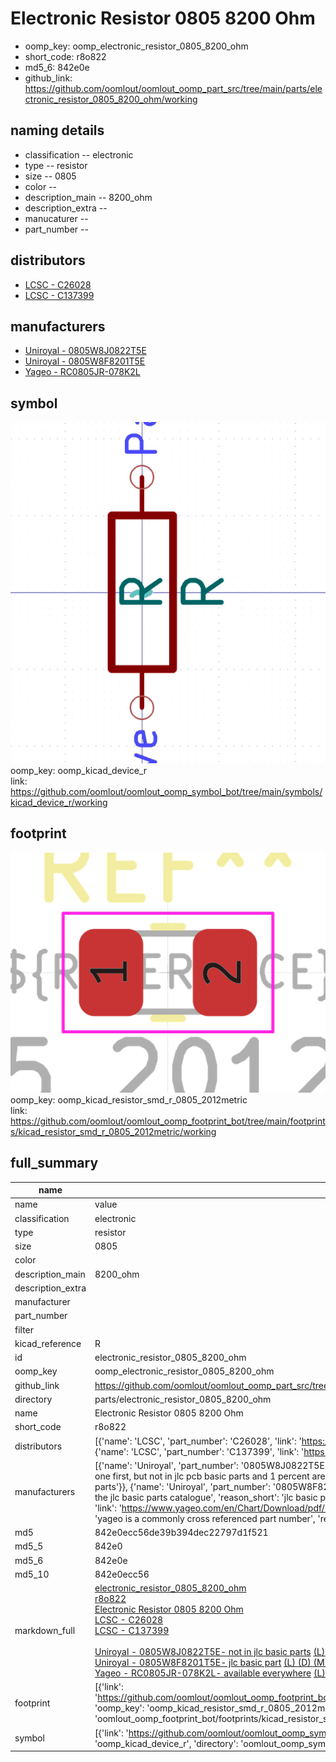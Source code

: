 # Electronic Resistor 0805 8200 Ohm

  
* oomp_key: oomp_electronic_resistor_0805_8200_ohm 
* short_code: r8o822
* md5_6: 842e0e  
* github_link: https://github.com/oomlout/oomlout_oomp_part_src/tree/main/parts/electronic_resistor_0805_8200_ohm/working  
## naming details
* classification -- electronic
* type -- resistor
* size -- 0805
* color -- 
* description_main -- 8200_ohm
* description_extra -- 
* manucaturer -- 
* part_number -- 

## distributors
* [LCSC - C26028](https://lcsc.com/product-detail/C26028.html)  
* [LCSC - C137399](https://lcsc.com/product-detail/C137399.html)  

## manufacturers
* [Uniroyal - 0805W8J0822T5E]()  
* [Uniroyal - 0805W8F8201T5E]()  
* [Yageo - RC0805JR-078K2L](https://www.yageo.com/en/Chart/Download/pdf/RC0805JR-078K2L)  

## symbol

![](symbol/0/working/working_600.png)  
oomp_key: oomp_kicad_device_r  
link: https://github.com/oomlout/oomlout_oomp_symbol_bot/tree/main/symbols/kicad_device_r/working  

## footprint

![](footprint/0/working/working_600.png)  
oomp_key: oomp_kicad_resistor_smd_r_0805_2012metric  
link: https://github.com/oomlout/oomlout_oomp_footprint_bot/tree/main/footprints/kicad_resistor_smd_r_0805_2012metric/working  

## full_summary
| name | value | 
| --- | --- | 
| name | value | 
| classification | electronic | 
| type | resistor | 
| size | 0805 | 
| color |  | 
| description_main | 8200_ohm | 
| description_extra |  | 
| manufacturer |  | 
| part_number |  | 
| filter |  | 
| kicad_reference | R | 
| id | electronic_resistor_0805_8200_ohm | 
| oomp_key | oomp_electronic_resistor_0805_8200_ohm | 
| github_link | https://github.com/oomlout/oomlout_oomp_part_src/tree/main/parts/electronic_resistor_0805_8200_ohm/working | 
| directory | parts/electronic_resistor_0805_8200_ohm | 
| name | Electronic Resistor 0805 8200 Ohm | 
| short_code | r8o822 | 
| distributors | [{'name': 'LCSC', 'part_number': 'C26028', 'link': 'https://lcsc.com/product-detail/C26028.html', 'id': 'distributor_lcsc'}, {'name': 'LCSC', 'part_number': 'C137399', 'link': 'https://lcsc.com/product-detail/C137399.html', 'id': 'distributor_lcsc'}] | 
| manufacturers | [{'name': 'Uniroyal', 'part_number': '0805W8J0822T5E', 'link': '', 'id': 'manufacturer_uniroyal', 'note': {'reason': 'did this one first, but not in jlc pcb basic parts and 1 percent are and they are the same price', 'reason_short': 'not in jlc basic parts'}}, {'name': 'Uniroyal', 'part_number': '0805W8F8201T5E', 'link': '', 'id': 'manufacturer_uniroyal', 'note': {'reason': 'in the jlc basic parts catalogue', 'reason_short': 'jlc basic part'}}, {'name': 'Yageo', 'part_number': 'RC0805JR-078K2L', 'link': 'https://www.yageo.com/en/Chart/Download/pdf/RC0805JR-078K2L', 'id': 'manufacturer_yageo', 'note': {'reason': 'yageo is a commonly cross referenced part number', 'reason_short': 'available everywhere'}}] | 
| md5 | 842e0ecc56de39b394dec22797d1f521 | 
| md5_5 | 842e0 | 
| md5_6 | 842e0e | 
| md5_10 | 842e0ecc56 | 
| markdown_full | [electronic_resistor_0805_8200_ohm](https://github.com/oomlout/oomlout_oomp_part_src/tree/main/parts/electronic_resistor_0805_8200_ohm/working)<br>[r8o822](https://github.com/oomlout/oomlout_oomp_part_src/tree/main/parts/electronic_resistor_0805_8200_ohm/working)<br>[Electronic Resistor 0805 8200 Ohm](https://github.com/oomlout/oomlout_oomp_part_src/tree/main/parts/electronic_resistor_0805_8200_ohm/working)<br>[LCSC - C26028<br>](https://lcsc.com/product-detail/C26028.html)[LCSC - C137399<br>](https://lcsc.com/product-detail/C137399.html)<br>[Uniroyal - 0805W8J0822T5E- not in jlc basic parts]() [(L)  ](https://www.lcsc.com/search?q=0805W8J0822T5E)[(D)  ](https://www.digikey.com/en/products?keywords=0805W8J0822T5E)[(M)  ](https://www.mouser.com/Search/Refine?Keyword=0805W8J0822T5E)[(N)  ](https://www.newark.com/search?st=0805W8J0822T5E)[(SZ)  ](https://so.szlcsc.com/global.html?k=0805W8J0822T5E)<br>[Uniroyal - 0805W8F8201T5E- jlc basic part]() [(L)  ](https://www.lcsc.com/search?q=0805W8F8201T5E)[(D)  ](https://www.digikey.com/en/products?keywords=0805W8F8201T5E)[(M)  ](https://www.mouser.com/Search/Refine?Keyword=0805W8F8201T5E)[(N)  ](https://www.newark.com/search?st=0805W8F8201T5E)[(SZ)  ](https://so.szlcsc.com/global.html?k=0805W8F8201T5E)<br>[Yageo - RC0805JR-078K2L- available everywhere](https://www.yageo.com/en/Chart/Download/pdf/RC0805JR-078K2L) [(L)  ](https://www.lcsc.com/search?q=RC0805JR-078K2L)[(D)  ](https://www.digikey.com/en/products?keywords=RC0805JR-078K2L)[(M)  ](https://www.mouser.com/Search/Refine?Keyword=RC0805JR-078K2L)[(N)  ](https://www.newark.com/search?st=RC0805JR-078K2L)[(SZ)  ](https://so.szlcsc.com/global.html?k=RC0805JR-078K2L)<br> | 
| footprint | [{'link': 'https://github.com/oomlout/oomlout_oomp_footprint_bot/tree/main/foootprntss/kicad_resistor_smd_r_0805_2012metric', 'oomp_key': 'oomp_kicad_resistor_smd_r_0805_2012metric', 'directory': 'oomlout_oomp_footprint_bot/footprints/kicad_resistor_smd_r_0805_2012metric//working/working.kicad_mod'}] | 
| symbol | [{'link': 'https://github.com/oomlout/oomlout_oomp_symbol_bot/tree/main/symbols/kicad_device_r', 'oomp_key': 'oomp_kicad_device_r', 'directory': 'oomlout_oomp_symbol_bot/symbols/kicad_device_r//working/working.kicad_sym'}] | 
